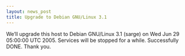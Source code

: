 ```yaml
---
layout: news_post
title: Upgrade to Debian GNU/Linux 3.1
---
```


We’ll upgrade this host to Debian <span class="caps">GNU</span>/Linux
3.1 (sarge) on Wed Jun 29 05:00:00 <span class="caps">UTC 2005</span>.
Services will be stopped for a while. Successfully <span
class="caps">DONE</span>. Thank you.

